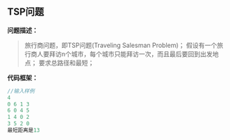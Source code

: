 ## TSP问题

**问题描述：**
>旅行商问题，即TSP问题(Traveling Salesman Problem)；
>假设有一个旅行商人要拜访n个城市，每个城市只能拜访一次，而且最后要回到出发地点；
>要求总路径和最短；

**代码框架：**
```c
//输入样例
4
0 6 1 3
6 0 4 5
1 4 0 2
3 5 2 0
最短距离是13
```

